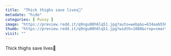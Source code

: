 ```yaml
---
title:  "Thick thighs save lives🤪"
metadate: "hide"
categories: [ Pussy ]
image: "https://preview.redd.it/q9ngu00h6lq51.jpg?auto=webp&s=634aab55099667aad1719f4f484c25c041792688"
thumb: "https://preview.redd.it/q9ngu00h6lq51.jpg?width=1080&crop=smart&auto=webp&s=7be0e63ab4c0e9b5b914e30716216a9f46f7bafe"
visit: ""
---
```

Thick thighs save lives🤪
